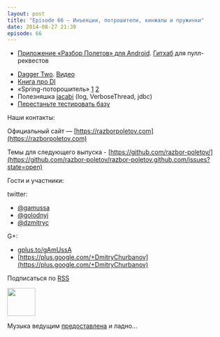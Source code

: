 ```yaml
---
layout: post
title: "Episode 66 — Инъекции, потрошители, кинжалы и пружинки"
date: 2014-08-27 21:39
episode: 66
---
```


- [Приложение «Разбор Полетов» для Android](https://play.google.com/store/apps/details?id=com.shonenfactory.razborpoletov). [Гитхаб](https://github.com/rsi2m/RazborPoletov) для пулл-реквестов
* [Dagger Two](https://github.com/google/dagger). [Видео](https://www.youtube.com/watch?v=oK_XtfXPkqw) 
* [Книга про DI](http://www.amazon.com/Dependency-Injection-Dhanji-R-Prasanna/dp/193398855X)
* «Spring-поторошитель» [1](https://www.youtube.com/watch?v=BmBr5diz8WA) [2](https://www.youtube.com/watch?v=cou_qomYLNU)
* Полезняшка [jacabi](http://www.jcabi.com/index.html) (log, VerboseThread, jdbc)
* [Перестаньте тестировать базу](http://blog.jooq.org/2014/06/26/stop-unit-testing-database-code/)

Наши контакты:

Официальный сайт — [https://razborpoletov.com](https://razborpoletov.com)

Темы для следующего выпуска - [https://github.com/razbor-poletov/](https://github.com/razbor-poletov/razbor-poletov.github.com/issues?state=open)

Гости и участники:

twitter: 

 * [@gamussa](https://twitter.com/#!/gamussa)
 * [@golodnyj](https://twitter.com/#!/golodnyj)
 * [@dzmitryc ](https://twitter.com/#!/dzmitryc)
 
G+:

 * [gplus.to/gAmUssA](http://gplus.to/gAmUssA) 
 * [https://plus.google.com/+DmitryChurbanov](https://plus.google.com/+DmitryChurbanov) 

<!-- player goes here-->

<audio preload="none">
   <source src="http://traffic.libsyn.com/razborpoletov/razbor_66.mp3" type="audio/mp3" />
   Your browser does not support the audio tag.
</audio>

Подписаться по [RSS](http://feeds.feedburner.com/razbor-podcast)

<!-- episode file link goes here-->
<a href="http://traffic.libsyn.com/razborpoletov/razbor_66.mp3" imageanchor="1" style="clear: left; margin-bottom: 1em; margin-left: auto; margin-right: 2em;"><img border="0" height="64" src="https://razborpoletov.com/images/mp3.png" width="64" /></a>

Музыка ведущим [предоставлена](http://www.audiobank.fm/single-music/27/111/More-And-Less/) и ладно...
